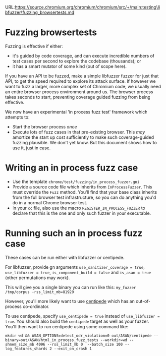 URL:https://source.chromium.org/chromium/chromium/src/+/main:testing\libfuzzer\fuzzing_browsertests.md
# Fuzzing browsertests

Fuzzing is effective if either:

* it's guided by code coverage, and can execute incredible numbers of test cases
  per second to explore the codebase (thousands); or
* it has a smart mutator of some kind (out of scope here).

If you have an API to be fuzzed, make a simple libfuzzer fuzzer for just that
API, to get the speed required to explore its attack surface. If however we want
to fuzz a larger, more complex set of Chromium code, we usually need an entire
browser process environment around us. The browser process takes seconds to
start, preventing coverage guided fuzzing from being effective.

We now have an experimental 'in process fuzz test' framework which attempts to:
* Start the browser process _once_
* Execute lots of fuzz cases in that pre-existing browser.
This _may_ amortize the start up cost sufficiently to make such coverage-guided
fuzzing plausible. We don't yet know. But this document shows how to use it,
just in case.

# Writing an in process fuzz case

* Use the template `chrome/test/fuzzing/in_process_fuzzer.gni`
* Provide a source code file which inherits from `InProcessFuzzer`. This
  must override the `Fuzz` method. You'll find that your base class inherits
  from the full browser test infrastructure, so you can do anything you'd
  do in a normal Chrome browser test.
* In your `cc` file, also use the macro `REGISTER_IN_PROCESS_FUZZER` to
  declare that this is the one and only such fuzzer in your executable.

# Running such an in process fuzz case

These cases can be run either with libfuzzer or centipede.

For libfuzzer, provide gn arguments `use_sanitizer_coverage = true`,
`use_libfuzzer = true`, `is_component_build = false` and `is_asan = true`
(other permutations may work).

This will give you a single binary you can run like this:
`my_fuzzer /tmp/corpus -rss_limit_mb=81920`

However, you'll more likely want to use
[centipede](https://github.com/google/centipede) which has an
out-of-process co-ordinator.

To use centipede, specify `use_centipede = true` instead of `use_libfuzzer =
true`. You should also build the `centipede` target as well as your fuzzer.
You'll then want to run centipede using some command like:

```
mkdir wd && ASAN_OPTIONS=detect_odr_violation=0 out/ASAN/centipede --binary=out/ASAN/html_in_process_fuzz_tests --workdir=wd --shmem_size_mb 4096 --rss_limit_mb 0  --batch_size 100 --log_features_shards 2 --exit_on_crash 1
```
